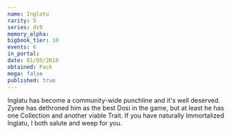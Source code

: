 ```yaml
---
name: Inglatu
rarity: 5
series: ds9
memory_alpha:
bigbook_tier: 10
events: 6
in_portal:
date: 01/05/2018
obtained: Pack
mega: false
published: true
---
```


Inglatu has become a community-wide punchline and it's well deserved. Zyree has dethroned him as the best Dosi in the game, but at least he has one Collection and another viable Trait. If you have naturally Immortalized Inglatu, I both salute and weep for you.
